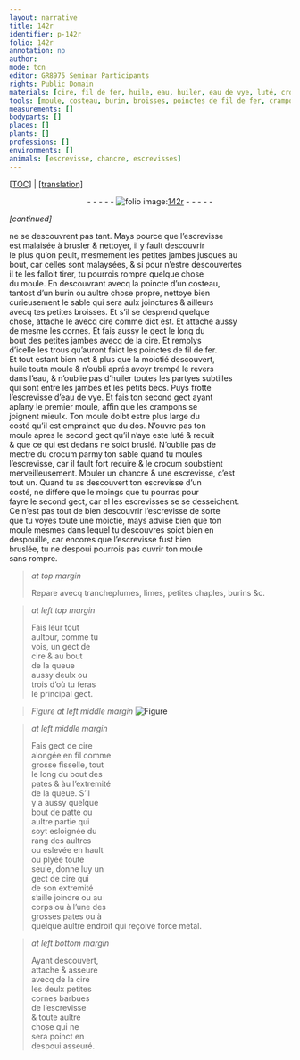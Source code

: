 ```yaml
---
layout: narrative
title: 142r
identifier: p-142r
folio: 142r
annotation: no
author:
mode: tcn
editor: GR8975 Seminar Participants
rights: Public Domain
materials: [cire, fil de fer, huile, eau, huiler, eau de vye, luté, crocum, cire alongée, fisselle, metal]
tools: [moule, costeau, burin, broisses, poinctes de fil de fer, crampons, trancheplumes, chaples, burins]
measurements: []
bodyparts: []
places: []
plants: []
professions: []
environments: []
animals: [escrevisse, chancre, escrevisses]
---
```


 <p><a href="{{ site.baseurl }}/normalized/">[TOC]</a> | <a href="{{ site.baseurl }}/texts/p-142r_tl/" target="_blank">[translation]</a></p><div class="folio" align="center">- - - - - <a href="http://gallica.bnf.fr/ark:/12148/btv1b10500001g/f289.image" target="_blank"><img src="https://cu-mkp.github.io/2017-workshop-edition/assets/photo-icon.png" alt="folio image: " style="display:inline-block; margin-bottom:-3px;"/>142r</a> - - - - - </div>  
 
*[continued]*
  
ne se descouvrent pas tant. Mays pource que l’<span class="al">escrevisse</span><br/> est malaisée à brusler & nettoyer, il y fault descouvrir<br/> le plus qu’on peult, mesmement les petites jambes jusques au<br/> bout, car celles sont malaysées, & si pour n’estre descouvertes<br/> il te les falloit tirer, tu pourrois rompre quelque chose<br/> du <span class="tl">moule</span>. En descouvrant avecq la poincte d’un <span class="tl">costeau</span>,<br/> tantost d’un <span class="tl">burin</span> ou aultre chose propre, nettoye bien<br/> curieusement le sable qui sera aulx joinctures & ailleurs<br/> avecq tes petites <span class="tl">broisses</span>. Et s’il se desprend quelque<br/> chose, attache le avecq <span class="m">cire</span> co<span class="exp">mm</span>e dict est. Et attache aussy<br/> de mesme les cornes. Et fais aussy le gect le long du<br/> bout des petites jambes avecq de la <span class="m">cire</span>. Et remplys<br/> d’icelle les trous qu’auront faict les <span class="tl">poinctes de <span class="m">fil de fer</span></span>.<br/> Et tout estant bien net & plus que la moictié descouvert,<br/> <span class="m">huile</span> to<span class="del">ut</span>n <span class="tl">moule</span> <span class="del">& n’oubli</span> aprés avoyr trempé le revers<br/> dans l’<span class="m">eau</span>, & n’oublie pas d’<span class="m">huiler</span> toutes les partyes subtilles<br/> qui sont entre les jambes et les petits becs. Puys frotte<br/> l’<span class="al">escrevisse</span> d’<span class="m">eau de vye</span>. Et fais ton second gect aya<span class="exp">n</span>t<br/> aplany le premier <span class="tl">moule</span>, affin que les <span class="tl">crampons</span> se<br/> joignent mieulx. Ton <span class="tl">moule</span> doibt estre plus large du<br/> costé qu’il est emprainct que du dos. N’ouvre pas ton<br/> <span class="tl">moule</span> apres le second gect qu’il n’aye este <span class="m">luté</span> & recuit<br/> & que ce qui est dedans ne soict bruslé. N’oublie pas de<br/> mectre du <span class="m">crocum</span> parmy ton sable quand tu moules<br/> l’<span class="al">escrevisse</span>, car il fault fort recuire & le <span class="m">crocum</span> soubstient<br/> merveilleusem<span class="exp">ent</span>. Mouler un <span class="al">chancre</span> & une <span class="al">escrevisse</span>, c’es<span class="add">t</span><br/> tout un. Quand tu as descouvert ton <span class="al">escrevisse</span> d’un<br/> costé, ne differe que le moings que tu pourras pour<br/> fayre le second gect, car <span class="del">el</span> les <span class="al">escrevisses</span> se <span class="del">se</span> desseichent.<br/> Ce n’est pas tout de bien descouvrir l’<span class="al">escrevisse</span> de sorte<br/> que tu voyes toute une moictié, mays advise bien que ton<br/> <span class="tl">moule</span> mesmes dans lequel tu descouvres soict bien en<br/> despouille, car encores que l’<span class="al">escrevisse</span> fust bien<br/> bruslée, tu ne <span class="del">despoui</span> pourrois pas ouvrir ton <span class="tl">moule</span><br/> sans rompre.
 
> *at top margin*
> 
> 
>   Repare avecq <span class="tl">trancheplumes</span>, l<span class="del"><span class="ill"></span></span>imes, petites <span class="tl">chaples</span>, <span class="tl">burins</span> &<span class="sup">c</span>.
 
> *at left top margin*
> 
> 
>   Fais leur tout<br/> aultour, co<span class="exp">mm</span>e tu<br/> vois, un gect de<br/> <span class="m">cire</span> & au bout<br/> de la queue<br/> aussy deulx ou<br/> trois d’où tu feras<br/> le principal gect.
 
> *Figure*
> *at left middle margin*
> <a href="https://drive.google.com/open?id=0B9-oNrvWdlO5Qkh2MDhvUkFnUW8" target="_blank"><img src="https://cu-mkp.github.io/GR8975-edition/assets/photo-icon.png" alt="Figure" style="display:inline-block; margin-bottom:-3px;"/></a>
 
> *at left middle margin*
> 
> 
>   Fais gect de <span class="m">cire<br/> alongée</span> en fil co<span class="exp">mm</span>e<br/> grosse <span class="m">fisselle</span>, tout<br/> le long du bout des<br/> pates & à<span class="del">u</span> l’extremité<br/> de la queue. S’il<br/> y a aussy quelque<br/> bout de patte ou<br/> aultre partie qui<br/> soyt esloignée du<br/> rang des aultres <br/> ou eslevée en hault<br/> ou plyée toute<br/> seule, donne luy un<br/> gect de <span class="m">cire</span> qui<br/> de son extremité<br/> s’aille joindre ou au<br/> corps ou à l’une des<br/> grosses pates ou à<br/> quelque aultre endroit qui reçoive force <span class="m">metal</span>.
 
> *at left bottom margin*
> 
> 
>   Ayant descouvert,<br/> attache & asseure<br/> avecq de la <span class="m">cire</span><br/> les deulx petites<br/> cornes barbues<br/> de l’<span class="al">escrevisse</span><br/> & toute aultre<br/> chose qui ne<br/> sera poinct <span class="del">en</span><br/> <span class="del">despoui</span> asseuré.
 
 
